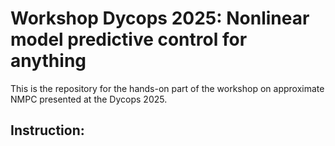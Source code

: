 # Workshop Dycops 2025: Nonlinear model predictive control for anything
This is the repository for the hands-on part of the workshop on approximate NMPC presented at the Dycops 2025.
## Instruction:
